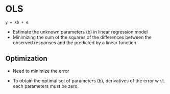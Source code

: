 # OLS
<code>y = Xb + e</code>

- Estimate the unknown parameters (b) in linear
regression model
- Minimizing the sum of the squares of the differences
between the observed responses and the predicted
by a linear function

## Optimization
- Need to minimize the error 


- To obtain the optimal set of parameters (b),
derivatives of the error w.r.t. each parameters must
be zero.